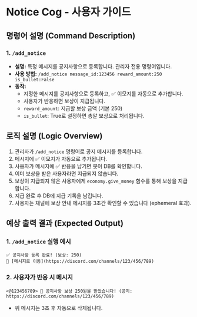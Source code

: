 # Notice Cog - 사용자 가이드

## 명령어 설명 (Command Description)

### 1. `/add_notice`
- **설명:** 특정 메시지를 공지사항으로 등록합니다. 관리자 전용 명령어입니다.
- **사용 방법:** `/add_notice message_id:123456 reward_amount:250 is_bullet:False`
- **동작:**
  - 지정한 메시지를 공지사항으로 등록하고, ✅ 이모지를 자동으로 추가합니다.
  - 사용자가 반응하면 보상이 지급됩니다.
  - `reward_amount`: 지급할 보상 금액 (기본 250)
  - `is_bullet`: True로 설정하면 총알 보상으로 처리됩니다.

## 로직 설명 (Logic Overview)

1. 관리자가 `/add_notice` 명령어로 공지 메시지를 등록합니다.
2. 메시지에 ✅ 이모지가 자동으로 추가됩니다.
3. 사용자가 메시지에 ✅ 반응을 남기면 봇이 DB를 확인합니다.
4. 이미 보상을 받은 사용자라면 지급되지 않습니다.
5. 보상이 지급되지 않은 사용자에게 `economy.give_money` 함수를 통해 보상을 지급합니다.
6. 지급 완료 후 DB에 지급 기록을 남깁니다.
7. 사용자는 채널에 보상 안내 메시지를 3초간 확인할 수 있습니다 (ephemeral 효과).

## 예상 출력 결과 (Expected Output)

### 1. `/add_notice` 실행 예시
```
✅ 공지사항 등록 완료! (보상: 250)
📌 [메시지로 이동](https://discord.com/channels/123/456/789)
```

### 2. 사용자가 반응 시 메시지
```
<@123456789> 🎉 공지사항 보상 250원을 받았습니다! (공지: https://discord.com/channels/123/456/789)
```
- 위 메시지는 3초 후 자동으로 삭제됩니다.